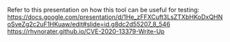 Refer to this presentation on how this tool can be useful for testing:
https://docs.google.com/presentation/d/1He_zFFXCuft3LsZTXbHKoDxQHNoSveZg2c2uF1HKuaw/edit#slide=id.g8dc2d55207_8_546
https://rhynorater.github.io/CVE-2020-13379-Write-Up
